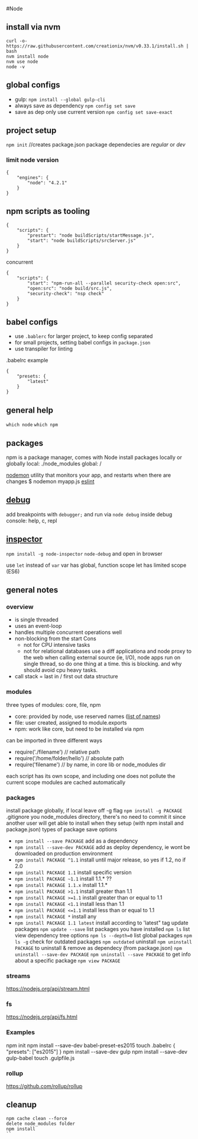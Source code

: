 #Node

## install via nvm
```
curl -o- https://raw.githubusercontent.com/creationix/nvm/v0.33.1/install.sh | bash
nvm install node
nvm use node
node -v
```

## global configs
* gulp: 
	`npm install --global gulp-cli`
* always save as dependency
	`npm config set save`
* save as dep only use current version
	`npm config set save-exact`

## project setup
`npm init` //creates package.json
package dependecies are _regular_ or _dev_

### limit node version
```node
{
	"engines": {
		"node": "4.2.1"
	}
}
```

## npm scripts as tooling
```node
{
	"scripts": {
		"prestart": "node buildScripts/startMessage.js",
		"start": "node buildScripts/srcServer.js"
	}
}
```

concurrent
```node
{
	"scripts": {
		"start": "npm-run-all --parallel security-check open:src",
		"open:src": "node build/src.js",
		"security-check": "nsp check"
	}
}
```

## babel configs
* use `.bablerc` for larger project, to keep config separated
* for small projects, setting babel configs in `package.json`
* use transpiler for linting

.babelrc example
```node
{
	"presets: {
		"latest"
	}
}
```

## general help
`which node`
`which npm`

## packages
npm is a package manager, comes with Node
install packages locally or globally
local: ./node_modules
global: /

[nodemon](http://nodemon.io/)
	utility that monitors your app, and restarts when there are changes
	$ nodemon myapp.js
[eslint](http://eslint.org/docs/user-guide/configuring)

## [debug](https://nodejs.org/api/debugger.html)
add breakpoints with `debugger;`
and run via `node debug`
	inside debug console:
		help, c, repl

## [inspector](https://github.com/node-inspector/node-inspector)
`npm install -g node-inspector`
`node-debug` and open in browser

use `let` instead of `var`
var has global, function scope
let has limited scope (ES6)


## general notes
### overview
* is single threaded
* uses an event-loop
* handles multiple concurrent operations well
* non-blocking from the start
	Cons
	* not for CPU intensive tasks
	* not for relational databases
		use a diff applicationa and node proxy to the web
when calling external source (ie, I/O), node apps run on single thread, so do one thing at a time. this is blocking. and why should avoid cpu heavy tasks.
* call stack = last in / first out data structure

### modules
three types of modules: core, file, npm
* core: provided by node, use reserved names ([list of names](https://nodejs.org/api/))
* file: user created, assigned to module.exports
* npm: work like core, but need to be installed via npm

can be imported in three different ways
* require('./filename') // relative path
* require('/home/folder/hello') // absolute path
* require('filename') // by name, in core lib or node_modules dir

each script has its own scope, and including one does not pollute the current scope
modules are cached automatically

### packages
install package globally, if local leave off -g flag
`npm install -g PACKAGE`
.gitignore you node_modules directory, there's no need to commit it since another user will get able to install when they setup (with npm install and package.json)
types of package save options
* `npm install --save PACKAGE` add as a dependency
* `npm install --save-dev PACKAGE` add as deploy dependency, ie wont be downloaded on production environment
* `npm install PACKAGE ^1.1` install until major release, so yes if 1.2, no if 2.0
* `npm install PACKAGE 1.1` install specific version
* `npm install PACKAGE ~1.1` install 1.1.* ??
* `npm install PACKAGE 1.1.x` install 1.1.*
* `npm install PACKAGE >1.1` install greater than 1.1
* `npm install PACKAGE >=1.1` install greater than or equal to 1.1
* `npm install PACKAGE <1.1` install less than 1.1
* `npm install PACKAGE <=1.1` install less than or equal to 1.1
* `npm install PACKAGE *` install any
* `npm install PACKAGE 1.1 latest` install according to 'latest" tag
update packages
`npm update --save`
list packages you have installed
`npm ls`
list view dependency tree options
`npm ls --depth=0`
list global packages
`npm ls -g`
check for outdated packages
`npm outdated`
uninstall
`npm uninstall PACKAGE`
to uninstall & remove as dependecy (from package.json)
`npm uninstall --save-dev PACKAGE`
`npm uninstall --save PACKAGE`
to get info about a specific package
`npm view PACKAGE`

### streams
https://nodejs.org/api/stream.html

### fs
https://nodejs.org/api/fs.html

### Examples
npm init
npm install --save-dev babel-preset-es2015
touch .babelrc
	{ "presets": ["es2015"] }
npm install --save-dev gulp
npm install --save-dev gulp-babel
touch .gulpfile.js

### rollup
https://github.com/rollup/rollup


## cleanup
```
npm cache clean --force
delete node_modules folder
npm install
``

